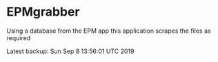 # EPMgrabber
Using a database from the EPM app this application scrapes the files as required


Latest backup: Sun Sep 8 13:56:01 UTC 2019
